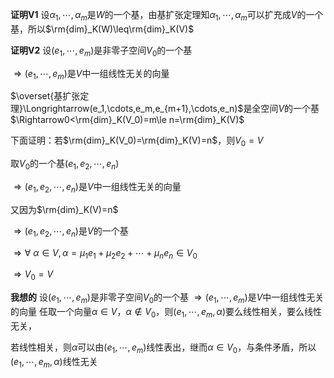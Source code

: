 **证明V1**
设$\alpha_1,\cdots,\alpha_m$是$W$的一个基，由基扩张定理知$\alpha_1,\cdots,\alpha_m$可以扩充成$V$的一个基，所以$\rm{dim}_K(W)\leq\rm{dim}_K(V)$

**证明V2**
设$(e_1,\cdots,e_m)$是非零子空间$V_0$的一个基

$\Rightarrow(e_1,\cdots,e_m)$是$V$中一组线性无关的向量

$\overset{基扩张定理}\Longrightarrow(e_1,\cdots,e_m,e_{m+1},\cdots,e_n)$是全空间$V$的一个基
$\Rightarrow0<\rm{dim}_K(V_0)=m\le n=\rm{dim}_K(V)$

下面证明：若$\rm{dim}_K(V_0)=\rm{dim}_K(V)=n$，则$V_0=V$

取$V_0$的一个基$(e_1,e_2,\cdots,e_n)$

$\Rightarrow(e_1,e_2,\cdots,e_n)$是$V$中一组线性无关的向量

又因为$\rm{dim}_K(V)=n$

$\Rightarrow(e_1,e_2,\cdots,e_n)$是$V$的一个基

$\Rightarrow\forall\ \alpha\in V,\alpha=\mu_1e_1+\mu_2e_2+\cdots+\mu_ne_n\in V_0$

$\Rightarrow V_0=V$

**我想的**
设$(e_1,\cdots,e_m)$是非零子空间$V_0$的一个基
$\Rightarrow(e_1,\cdots,e_m)$是$V$中一组线性无关的向量
任取一个向量$\alpha\in V，\alpha\notin V_0$，则$(e_1,\cdots,e_m,\alpha)$要么线性相关，要么线性无关，

若线性相关，则$\alpha$可以由$(e_1,\cdots,e_m)$线性表出，继而$\alpha\in V_0$，与条件矛盾，所以$(e_1,\cdots,e_m,\alpha)$线性无关